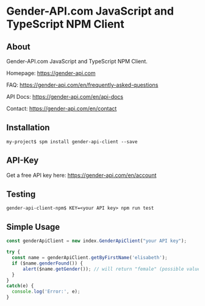 Gender-API.com JavaScript and TypeScript NPM Client
=========================

About
------------
Gender-API.com JavaScript and TypeScript NPM Client.

Homepage: <https://gender-api.com>

FAQ: <https://gender-api.com/en/frequently-asked-questions>

API Docs: <https://gender-api.com/en/api-docs>

Contact: <https://gender-api.com/en/contact>

Installation
------------

```
my-project$ spm install gender-api-client --save
```

API-Key
-----------
Get a free API key here: <https://gender-api.com/en/account>

Testing
------------

```
gender-api-client-npm$ KEY=<your API key> npm run test
```

Simple Usage
---------

```js
const genderApiClient = new index.GenderApiClient("your API key");

try {
  const name = genderApiClient.getByFirstName('elisabeth');
  if ($name.genderFound()) {
      alert($name.getGender()); // will return "female" (possible values: male, female, unknown)
  }
}
catch(e) {
  console.log('Error:', e);
}
